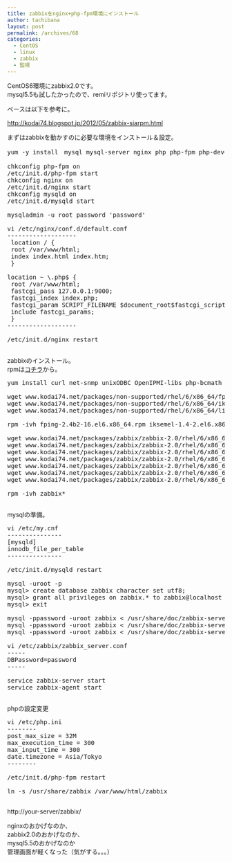 ```yaml
---
title: zabbixをnginx+php-fpm環境にインストール
author: tachibana
layout: post
permalink: /archives/68
categories:
  - CentOS
  - linux
  - zabbix
  - 監視
---
```

CentOS6環境にzabbix2.0です。  
mysql5.5も試したかったので、remiリポジトリ使ってます。

ベースは以下を参考に。

http://kodai74.blogspot.jp/2012/05/zabbix-siarpm.html

まずはzabbixを動かすのに必要な環境をインストール＆設定。

<pre class="brush: plain; title: ; notranslate" title="">yum -y install　mysql mysql-server nginx php php-fpm php-devel php-cli php-xml php-mysql php-mbstring php-gd --enablerepo=remi

chkconfig php-fpm on
/etc/init.d/php-fpm start
chkconfig nginx on
/etc/init.d/nginx start
chkconfig mysqld on
/etc/init.d/mysqld start

mysqladmin -u root password 'password'

vi /etc/nginx/conf.d/default.conf
-------------------
 location / {
 root /var/www/html;
 index index.html index.htm;
 }

location ~ \.php$ {
 root /var/www/html;
 fastcgi_pass 127.0.0.1:9000;
 fastcgi_index index.php;
 fastcgi_param SCRIPT_FILENAME $document_root$fastcgi_script_name;
 include fastcgi_params;
 }
-------------------

/etc/init.d/nginx restart

</pre>

zabbixのインストール。  
rpmは<a href="http://www.kodai74.net/packages/non-supported/" target="_blank">コチラ</a>から。

<pre class="brush: plain; title: ; notranslate" title="">yum install curl net-snmp unixODBC OpenIPMI-libs php-bcmath php-gd php-mbstring php-mysql php-xml vlgothic-p-fonts dejavu-sans-fonts --enablerepo=remi

wget www.kodai74.net/packages/non-supported/rhel/6/x86_64/fping-2.4b2-16.el6.x86_64.rpm
wget www.kodai74.net/packages/non-supported/rhel/6/x86_64/iksemel-1.4-2.el6.x86_64.rpm
wget www.kodai74.net/packages/non-supported/rhel/6/x86_64/libssh2-1.4.0-2.el6.x86_64.rpm

rpm -ivh fping-2.4b2-16.el6.x86_64.rpm iksemel-1.4-2.el6.x86_64.rpm libssh2-1.4.0-2.el6.x86_64.rpm

wget www.kodai74.net/packages/zabbix/zabbix-2.0/rhel/6/x86_64/zabbix-2.0.2-1.el6.x86_64.rpm
wget www.kodai74.net/packages/zabbix/zabbix-2.0/rhel/6/x86_64/zabbix-agent-2.0.2-1.el6.x86_64.rpm
wget www.kodai74.net/packages/zabbix/zabbix-2.0/rhel/6/x86_64/zabbix-server-2.0.2-1.el6.x86_64.rpm
wget www.kodai74.net/packages/zabbix/zabbix-2.0/rhel/6/x86_64/zabbix-server-mysql-2.0.2-1.el6.x86_64.rpm
wget www.kodai74.net/packages/zabbix/zabbix-2.0/rhel/6/x86_64/zabbix-web-2.0.2-1.el6.noarch.rpm
wget www.kodai74.net/packages/zabbix/zabbix-2.0/rhel/6/x86_64/zabbix-web-japanese-2.0.2-1.el6.noarch.rpm
wget www.kodai74.net/packages/zabbix/zabbix-2.0/rhel/6/x86_64/zabbix-web-mysql-2.0.2-1.el6.noarch.rpm

rpm -ivh zabbix*

</pre>

mysqlの準備。

<pre class="brush: plain; title: ; notranslate" title="">vi /etc/my.cnf
---------------
[mysqld]
innodb_file_per_table
---------------

/etc/init.d/mysqld restart

mysql -uroot -p
mysql&gt; create database zabbix character set utf8;
mysql&gt; grant all privileges on zabbix.* to zabbix@localhost identified by 'password';
mysql&gt; exit

mysql -ppassword -uroot zabbix &lt; /usr/share/doc/zabbix-server-mysql-2.0.2/create/schema.sql
mysql -ppassword -uroot zabbix &lt; /usr/share/doc/zabbix-server-mysql-2.0.2/create/images.sql
mysql -ppassword -uroot zabbix &lt; /usr/share/doc/zabbix-server-mysql-2.0.2/create/data.sql

vi /etc/zabbix/zabbix_server.conf
-----
DBPassword=password
-----

service zabbix-server start
service zabbix-agent start

</pre>

phpの設定変更

<pre class="brush: plain; title: ; notranslate" title="">vi /etc/php.ini
--------
post_max_size = 32M
max_execution_time = 300
max_input_time = 300
date.timezone = Asia/Tokyo
--------

/etc/init.d/php-fpm restart

ln -s /usr/share/zabbix /var/www/html/zabbix

</pre>

http://your-server/zabbix/

nginxのおかげなのか、  
zabbix2.0のおかげなのか、  
mysql5.5のおかげなのか  
管理画面が軽くなった（気がする。。。）